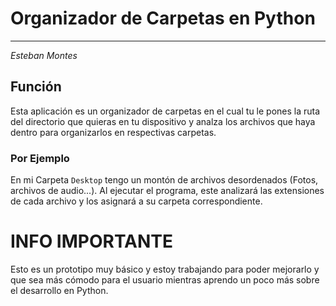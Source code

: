 # Organizador de Carpetas en Python

---
*Esteban Montes* 


## Función

Esta aplicación es un organizador de carpetas en el cual tu le pones la ruta del directorio que quieras en tu dispositivo
y analza los archivos que haya dentro para organizarlos en respectivas carpetas.

### **Por Ejemplo**
En mi Carpeta ```Desktop``` tengo un montón de archivos desordenados (Fotos, archivos de audio...). Al ejecutar el programa,
este analizará las extensiones de cada archivo y los asignará a su carpeta correspondiente.


# INFO IMPORTANTE
Esto es un prototipo muy básico y estoy trabajando para poder mejorarlo y que sea más cómodo para el usuario mientras
aprendo un poco más sobre el desarrollo en Python.